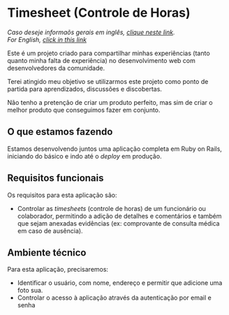 # Timesheet (Controle de Horas)

*Caso deseje informaõs gerais em inglês, [clique neste link](README.md).<br>
For English, [click in this link](README.md)*

Este é um projeto criado para compartilhar minhas experiências (tanto quanto minha falta de experiência) no desenvolvimento web com desenvolvedores da comunidade.

Terei atingido meu objetivo se utilizarmos este projeto como ponto de partida para aprendizados, discussões e discobertas. 

Não tenho a pretenção de criar um produto perfeito, mas sim de criar o melhor produto que conseguimos fazer em conjunto. 

## O que estamos fazendo

Estamos desenvolvendo juntos uma aplicação completa em Ruby on Rails, iniciando do básico e indo até o *deploy* em produção.

## Requisitos funcionais

Os requisitos para esta aplicação são:
* Controlar as *timesheets* (controle de horas) de um funcionário ou colaborador, permitindo a adição de detalhes e comentários e também que sejam anexadas evidências (ex: comprovante de consulta médica em caso de ausência).

## Ambiente técnico

Para esta aplicação, precisaremos:
* Identificar o usuário, com nome, endereço e permitir que adicione uma foto sua.
* Controlar o acesso à aplicação através da autenticação por email e senha